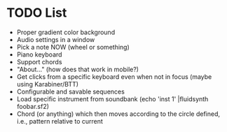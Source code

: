 #  TODO List

- Proper gradient color background
- Audio settings in a window
- Pick a note NOW (wheel or something)
- Piano keyboard
- Support chords
- "About..." (how does that work in mobile?)
- Get clicks from a specific keyboard even when not in focus (maybe using Karabiner/BTT)
- Configurable and savable sequences
- Load specific instrument from soundbank (echo 'inst 1' |fluidsynth foobar.sf2)
- Chord (or anything) which then moves according to the circle defined, i.e., pattern relative to current
